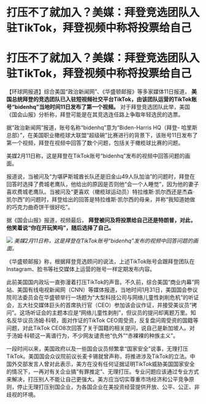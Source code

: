 # 打压不了就加入？美媒：拜登竞选团队入驻TikTok，拜登视频中称将投票给自己

# 打压不了就加入？美媒：拜登竞选团队入驻TikTok，拜登视频中称将投票给自己

【环球网报道】综合美国“政治新闻网”、《华盛顿邮报》等多家媒体11日报道，
**美国总统拜登的竞选团队已入驻短视频社交平台TikTok，由该团队运营的TikTok账号“bidenhq”当地时间11日发布了第一个视频。**
对于拜登竞选团队此举，美国《国会山报》分析称，拜登可能是在其竞选连任路上争取年轻选民的选票。

据“政治新闻网”报道，账号名称“bidenhq”意为“Biden-Harris HQ（拜登-
哈里斯总部）”，在美国职业橄榄球大联盟“超级碗”比赛进行的背景下，该账号11日发布了第一个视频，拜登在视频中回答了数个问题，包括关于橄榄球比赛的问题。

美媒2月11日称，这是拜登在TikTok账号“bidenhq”发布的视频中回答问题的画面。

报道说，当被问及“为堪萨斯城酋长队还是旧金山49人队加油”的问题时，拜登在回答时选择了费城老鹰队，他给出的原因是否则他“会一个人睡觉”，因为他的妻子喜欢费城老鹰队。当被问及“更喜欢（橄榄球运动员）特拉维斯·凯尔西还是杰森·凯尔西”的问题时，拜登给出的回答是特拉维斯·凯尔西的母亲，并称“我知道她做的巧克力曲奇饼干很好吃”。

据《国会山报》报道，视频最后， **拜登被问及将投票给自己还是特朗普，对此，他笑着说“你在开玩笑吗”，随后选择了自己。**

![](https://inews.gtimg.com/om_bt/ObE2BZdxUNfVvkICDWiHePRjSg_2fCrFYj_I8ggL7CpyIAA/1000)
_美媒2月11日称，这是拜登在TikTok账号“bidenhq”发布的视频中回答问题的画面。_

《华盛顿邮报》称，根据拜登竞选顾问的说法，上述TikTok账号会跟拜登团队在Instagram、脸书等社交媒体上运营的账号一样定期发布内容。

此前美国国内政坛一直弥漫着打压TikTok的声音。不久前，综合美国“商业内幕”网站、美国有线电视新闻网（CNN）等媒体报道，当地时间1月31日，美国国会参议院司法委员会在华盛顿举行一场题为“大型科技公司与网络儿童性剥削危机”的听证会，五大社交媒体巨头的首席执行官（CEO）参加该会议作证，并接受美议员“拷问”。这场听证会的主题本应是“网络儿童性剥削”，但议员的提问却离题万里。知名反华议员汤姆·科顿，面对作证的TikTok
CEO周受资，反复盘问周受资的国籍等问题，对此TikTok
CEO8次回答了关于国籍的相关提问，说自己是新加坡人。对于汤姆·科顿这一离谱行为，不少网友谴责他“仇外”“赤裸裸的种族主义”。

一段时间以来，美国政府以及一些国会议员频繁拿“国家安全”说事，无理打压TikTok。美国国会众议院前议长麦卡锡就曾声称，将推进涉及TikTok的立法。中国外交部发言人曾对此表示，美方在没有任何证据证明TikTok威胁美国国家安全的情况下，一再对有关企业搞“有罪推定”、无理打压。专业问题应该通过专业方式来解决，打压别人不能让自己更强大。美方应当切实尊重市场经济和公平竞争原则，停止无理打压别国企业，为各国企业在美投资经营提供开放、公平、公正、非歧视的环境。

